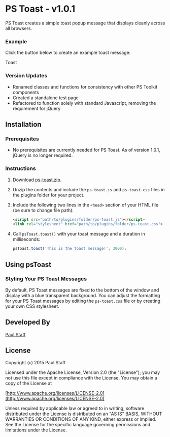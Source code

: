 PS Toast - v1.0.1
=================

PS Toast creates a simple toast popup message that displays cleanly across all browsers.

### Example

Click the button below to create an example toast message:

<div class="btn" onclick="psToast.toast('This is a test toast!', 3000)">Toast</div>

### Version Updates

- Renamed classes and functions for consistency with other PS Toolkit components
- Created a standalone test page
- Refactored to function solely with standard Javascript, removing the requirement for jQuery


Installation
------------


### Prerequisites

- No prerequisites are currently needed for PS Toast. As of version 1.0.1, jQuery is no longer required.

### Instructions

1. Download [ps-toast.zip](http://paulstaff.com/random/ps-toolkit/src/v1.0.1/ps-toast/ps-toast.zip).
2. Unzip the contents and include the `ps-toast.js` and `ps-toast.css` files in the plugins folder for your project.
3. Include the following two lines in the `<head>` section of your HTML file (be sure to change file path):

	```HTML
	<script src="path/to/plugins/folder/ps-toast.js"></script>
	<link rel="stylesheet" href="path/to/plugins/folder/ps-toast.css">
	```

4. Call `psToast.toast()` with your toast message and a duration in milliseconds:

	```Javascript
	psToast.toast('This is the toast message!', 3000);
	```


Using psToast
-------------

### Styling Your PS Toast Messages

By default, PS Toast messages are fixed to the bottom of the window and display with a blue transparent background. You can adjust the formatting for your PS Toast messages by editing the `ps-toast.css` file or by creating your own CSS stylesheet.


Developed By
------------

[Paul Staff](http://paulstaff.com)



License
-------

Copyright (c) 2015 Paul Staff

Licensed under the Apache License, Version 2.0 (the "License");
you may not use this file except in compliance with the License.
You may obtain a copy of the License at

[http://www.apache.org/licenses/LICENSE-2.0](http://www.apache.org/licenses/LICENSE-2.0)

Unless required by applicable law or agreed to in writing, software
distributed under the License is distributed on an "AS IS" BASIS,
WITHOUT WARRANTIES OR CONDITIONS OF ANY KIND, either express or implied.
See the License for the specific language governing permissions and
limitations under the License.